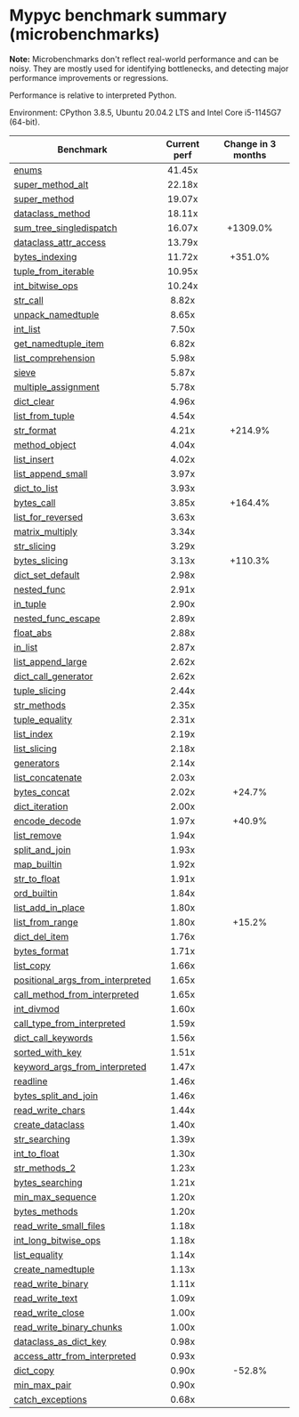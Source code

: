 # Mypyc benchmark summary (microbenchmarks)

**Note:** Microbenchmarks don't reflect real-world performance and can be noisy.
           They are mostly used for identifying bottlenecks, and detecting major performance
           improvements or regressions.

Performance is relative to interpreted Python.

Environment: CPython 3.8.5, Ubuntu 20.04.2 LTS and Intel Core i5-1145G7 (64-bit).

| Benchmark | Current perf | Change in 3 months |
| --- | :---: | :---: |
| [enums](benchmarks/enums.md) | 41.45x |  |
| [super_method_alt](benchmarks/super_method_alt.md) | 22.18x |  |
| [super_method](benchmarks/super_method.md) | 19.07x |  |
| [dataclass_method](benchmarks/dataclass_method.md) | 18.11x |  |
| [sum_tree_singledispatch](benchmarks/sum_tree_singledispatch.md) | 16.07x | +1309.0% |
| [dataclass_attr_access](benchmarks/dataclass_attr_access.md) | 13.79x |  |
| [bytes_indexing](benchmarks/bytes_indexing.md) | 11.72x | +351.0% |
| [tuple_from_iterable](benchmarks/tuple_from_iterable.md) | 10.95x |  |
| [int_bitwise_ops](benchmarks/int_bitwise_ops.md) | 10.24x |  |
| [str_call](benchmarks/str_call.md) | 8.82x |  |
| [unpack_namedtuple](benchmarks/unpack_namedtuple.md) | 8.65x |  |
| [int_list](benchmarks/int_list.md) | 7.50x |  |
| [get_namedtuple_item](benchmarks/get_namedtuple_item.md) | 6.82x |  |
| [list_comprehension](benchmarks/list_comprehension.md) | 5.98x |  |
| [sieve](benchmarks/sieve.md) | 5.87x |  |
| [multiple_assignment](benchmarks/multiple_assignment.md) | 5.78x |  |
| [dict_clear](benchmarks/dict_clear.md) | 4.96x |  |
| [list_from_tuple](benchmarks/list_from_tuple.md) | 4.54x |  |
| [str_format](benchmarks/str_format.md) | 4.21x | +214.9% |
| [method_object](benchmarks/method_object.md) | 4.04x |  |
| [list_insert](benchmarks/list_insert.md) | 4.02x |  |
| [list_append_small](benchmarks/list_append_small.md) | 3.97x |  |
| [dict_to_list](benchmarks/dict_to_list.md) | 3.93x |  |
| [bytes_call](benchmarks/bytes_call.md) | 3.85x | +164.4% |
| [list_for_reversed](benchmarks/list_for_reversed.md) | 3.63x |  |
| [matrix_multiply](benchmarks/matrix_multiply.md) | 3.34x |  |
| [str_slicing](benchmarks/str_slicing.md) | 3.29x |  |
| [bytes_slicing](benchmarks/bytes_slicing.md) | 3.13x | +110.3% |
| [dict_set_default](benchmarks/dict_set_default.md) | 2.98x |  |
| [nested_func](benchmarks/nested_func.md) | 2.91x |  |
| [in_tuple](benchmarks/in_tuple.md) | 2.90x |  |
| [nested_func_escape](benchmarks/nested_func_escape.md) | 2.89x |  |
| [float_abs](benchmarks/float_abs.md) | 2.88x |  |
| [in_list](benchmarks/in_list.md) | 2.87x |  |
| [list_append_large](benchmarks/list_append_large.md) | 2.62x |  |
| [dict_call_generator](benchmarks/dict_call_generator.md) | 2.62x |  |
| [tuple_slicing](benchmarks/tuple_slicing.md) | 2.44x |  |
| [str_methods](benchmarks/str_methods.md) | 2.35x |  |
| [tuple_equality](benchmarks/tuple_equality.md) | 2.31x |  |
| [list_index](benchmarks/list_index.md) | 2.19x |  |
| [list_slicing](benchmarks/list_slicing.md) | 2.18x |  |
| [generators](benchmarks/generators.md) | 2.14x |  |
| [list_concatenate](benchmarks/list_concatenate.md) | 2.03x |  |
| [bytes_concat](benchmarks/bytes_concat.md) | 2.02x | +24.7% |
| [dict_iteration](benchmarks/dict_iteration.md) | 2.00x |  |
| [encode_decode](benchmarks/encode_decode.md) | 1.97x | +40.9% |
| [list_remove](benchmarks/list_remove.md) | 1.94x |  |
| [split_and_join](benchmarks/split_and_join.md) | 1.93x |  |
| [map_builtin](benchmarks/map_builtin.md) | 1.92x |  |
| [str_to_float](benchmarks/str_to_float.md) | 1.91x |  |
| [ord_builtin](benchmarks/ord_builtin.md) | 1.84x |  |
| [list_add_in_place](benchmarks/list_add_in_place.md) | 1.80x |  |
| [list_from_range](benchmarks/list_from_range.md) | 1.80x | +15.2% |
| [dict_del_item](benchmarks/dict_del_item.md) | 1.76x |  |
| [bytes_format](benchmarks/bytes_format.md) | 1.71x |  |
| [list_copy](benchmarks/list_copy.md) | 1.66x |  |
| [positional_args_from_interpreted](benchmarks/positional_args_from_interpreted.md) | 1.65x |  |
| [call_method_from_interpreted](benchmarks/call_method_from_interpreted.md) | 1.65x |  |
| [int_divmod](benchmarks/int_divmod.md) | 1.60x |  |
| [call_type_from_interpreted](benchmarks/call_type_from_interpreted.md) | 1.59x |  |
| [dict_call_keywords](benchmarks/dict_call_keywords.md) | 1.56x |  |
| [sorted_with_key](benchmarks/sorted_with_key.md) | 1.51x |  |
| [keyword_args_from_interpreted](benchmarks/keyword_args_from_interpreted.md) | 1.47x |  |
| [readline](benchmarks/readline.md) | 1.46x |  |
| [bytes_split_and_join](benchmarks/bytes_split_and_join.md) | 1.46x |  |
| [read_write_chars](benchmarks/read_write_chars.md) | 1.44x |  |
| [create_dataclass](benchmarks/create_dataclass.md) | 1.40x |  |
| [str_searching](benchmarks/str_searching.md) | 1.39x |  |
| [int_to_float](benchmarks/int_to_float.md) | 1.30x |  |
| [str_methods_2](benchmarks/str_methods_2.md) | 1.23x |  |
| [bytes_searching](benchmarks/bytes_searching.md) | 1.21x |  |
| [min_max_sequence](benchmarks/min_max_sequence.md) | 1.20x |  |
| [bytes_methods](benchmarks/bytes_methods.md) | 1.20x |  |
| [read_write_small_files](benchmarks/read_write_small_files.md) | 1.18x |  |
| [int_long_bitwise_ops](benchmarks/int_long_bitwise_ops.md) | 1.18x |  |
| [list_equality](benchmarks/list_equality.md) | 1.14x |  |
| [create_namedtuple](benchmarks/create_namedtuple.md) | 1.13x |  |
| [read_write_binary](benchmarks/read_write_binary.md) | 1.11x |  |
| [read_write_text](benchmarks/read_write_text.md) | 1.09x |  |
| [read_write_close](benchmarks/read_write_close.md) | 1.00x |  |
| [read_write_binary_chunks](benchmarks/read_write_binary_chunks.md) | 1.00x |  |
| [dataclass_as_dict_key](benchmarks/dataclass_as_dict_key.md) | 0.98x |  |
| [access_attr_from_interpreted](benchmarks/access_attr_from_interpreted.md) | 0.93x |  |
| [dict_copy](benchmarks/dict_copy.md) | 0.90x | -52.8% |
| [min_max_pair](benchmarks/min_max_pair.md) | 0.90x |  |
| [catch_exceptions](benchmarks/catch_exceptions.md) | 0.68x |  |
